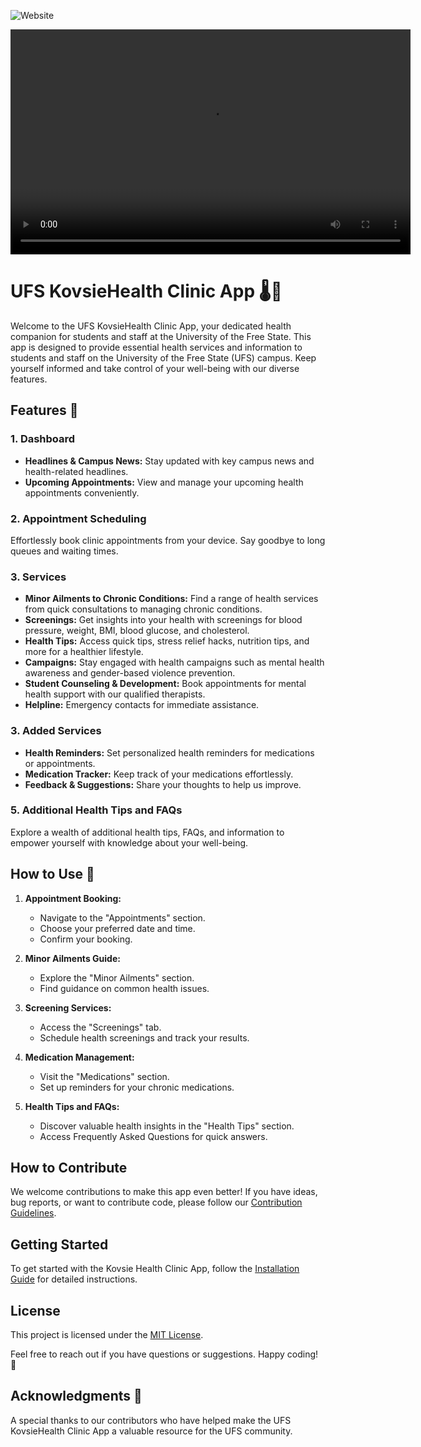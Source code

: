 ![Website](https://github.com/Feizel/UFS-Virtual-Clinic/assets/71074138/b28d6682-9b74-497e-a8fb-b1f3c8762037)

<video src="https://drive.google.com/uc?export=view&id=1Hadby_JpH8S1bfM7fVliHS--JBhi1-nS" width="640" height="360" controls></video>

# UFS KovsieHealth Clinic App 🌡️💊

Welcome to the UFS KovsieHealth Clinic App, your dedicated health companion for students and staff at the University of the Free State. 
This app is designed to provide essential health services and information to students and staff on the University of the Free State (UFS) campus. Keep yourself informed and take control of your well-being with our diverse features.

## Features 🚀

### 1. Dashboard

- **Headlines & Campus News:** Stay updated with key campus news and health-related headlines.
- **Upcoming Appointments:** View and manage your upcoming health appointments conveniently.

### 2. **Appointment Scheduling**
Effortlessly book clinic appointments from your device. Say goodbye to long queues and waiting times.

### 3. Services

- **Minor Ailments to Chronic Conditions:** Find a range of health services from quick consultations to managing chronic conditions.
- **Screenings:** Get insights into your health with screenings for blood pressure, weight, BMI, blood glucose, and cholesterol.
- **Health Tips:** Access quick tips, stress relief hacks, nutrition tips, and more for a healthier lifestyle.
- **Campaigns:** Stay engaged with health campaigns such as mental health awareness and gender-based violence prevention.
- **Student Counseling & Development:** Book appointments for mental health support with our qualified therapists.
- **Helpline:** Emergency contacts for immediate assistance.

### 3. Added Services

- **Health Reminders:** Set personalized health reminders for medications or appointments.
- **Medication Tracker:** Keep track of your medications effortlessly.
- **Feedback & Suggestions:** Share your thoughts to help us improve.

### 5. **Additional Health Tips and FAQs**
Explore a wealth of additional health tips, FAQs, and information to empower yourself with knowledge about your well-being.

## How to Use 📘

1. **Appointment Booking:**
   - Navigate to the "Appointments" section.
   - Choose your preferred date and time.
   - Confirm your booking.

2. **Minor Ailments Guide:**
   - Explore the "Minor Ailments" section.
   - Find guidance on common health issues.

3. **Screening Services:**
   - Access the "Screenings" tab.
   - Schedule health screenings and track your results.

4. **Medication Management:**
   - Visit the "Medications" section.
   - Set up reminders for your chronic medications.

5. **Health Tips and FAQs:**
   - Discover valuable health insights in the "Health Tips" section.
   - Access Frequently Asked Questions for quick answers.

## How to Contribute

We welcome contributions to make this app even better! If you have ideas, bug reports, or want to contribute code, please follow our [Contribution Guidelines](CONTRIBUTING.md).

## Getting Started

To get started with the Kovsie Health Clinic App, follow the [Installation Guide](INSTALLATION.md) for detailed instructions.

## License

This project is licensed under the [MIT License](LICENSE.md).

Feel free to reach out if you have questions or suggestions. Happy coding! 🚀

## Acknowledgments 🙌

A special thanks to our contributors who have helped make the UFS KovsieHealth Clinic App a valuable resource for the UFS community.

